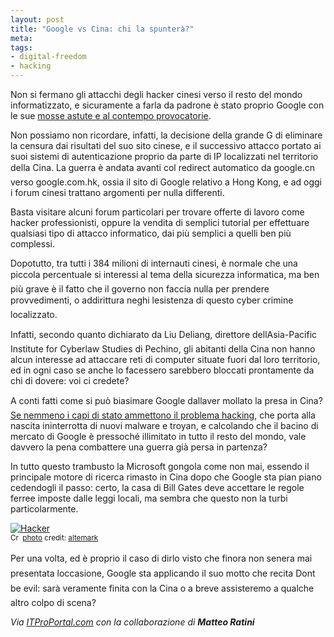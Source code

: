 ```yaml
--- 
layout: post
title: "Google vs Cina: chi la spunterà?"
meta: 
tags: 
- digital-freedom
- hacking
---
```

Non si fermano gli attacchi degli hacker cinesi verso il resto del mondo informatizzato, e sicuramente a farla da padrone è stato proprio Google con le sue [mosse astute e al contempo provocatorie][Google vs Cina].  
  
Non possiamo non ricordare, infatti, la decisione della grande G di eliminare la censura dai risultati del suo sito cinese, e il successivo attacco portato ai suoi sistemi di autenticazione proprio da parte di IP localizzati nel territorio della Cina. La guerra è andata avanti col redirect automatico da google.cn verso google.com.hk, ossia il sito di Google relativo a Hong Kong, e ad oggi i forum cinesi trattano argomenti per nulla differenti.  
  
Basta visitare alcuni forum particolari per trovare offerte di lavoro come hacker professionisti, oppure la vendita di semplici tutorial per effettuare qualsiasi tipo di attacco informatico, dai più semplici a quelli ben più complessi.  
  
Dopotutto, tra tutti i 384 milioni di internauti cinesi, è normale che una piccola percentuale si interessi al tema della sicurezza informatica, ma ben più grave è il fatto che il governo non faccia nulla per prendere provvedimenti, o addirittura neghi lesistenza di questo cyber crimine localizzato.  
  
Infatti, secondo quanto dichiarato da Liu Deliang, direttore dellAsia-Pacific Institute for Cyberlaw Studies di Pechino, gli abitanti della Cina non hanno alcun interesse ad attaccare reti di computer situate fuori dal loro territorio, ed in ogni caso se anche lo facessero sarebbero bloccati prontamente da chi di dovere: voi ci credete?  
  
A conti fatti come si può biasimare Google dallaver mollato la presa in Cina? [Se nemmeno i capi di stato ammettono il problema hacking][la libertà in Cina], che porta alla nascita ininterrotta di nuovi malware e troyan, e calcolando che il bacino di mercato di Google è pressoché illimitato in tutto il resto del mondo, vale davvero la pena combattere una guerra già persa in partenza?  
  
In tutto questo trambusto la Microsoft gongola come non mai, essendo il principale motore di ricerca rimasto in Cina dopo che Google sta pian piano cedendogli il passo: certo, la casa di Bill Gates deve accettare le regole ferree imposte dalle leggi locali, ma sembra che questo non la turbi particolarmente.  
  
<a href="http://www.flickr.com/photos/24844537@N00/443580023/" title="Hacker" target="_blank"><img src="http://farm1.static.flickr.com/182/443580023_9e8aa864ae.jpg" alt="Hacker" border="0" /></a>  
<small><a href="http://creativecommons.org/licenses/by/2.0/" title="Attribution License" target="_blank"><img src="http://www.lastknight.com/wp-content/plugins/photo-dropper/images/cc.png" alt="Creative Commons License" border="0" width="16" height="16" align="absmiddle" /></a> <a href="http://www.photodropper.com/photos/" target="_blank">photo</a> credit: <a href="http://www.flickr.com/photos/24844537@N00/443580023/" title="altemark" target="_blank">altemark</a></small>
  
Per una volta, ed è proprio il caso di dirlo visto che finora non senera mai presentata loccasione, Google sta applicando il suo motto che recita Dont be evil: sarà veramente finita con la Cina o a breve assisteremo a qualche altro colpo di scena?  
  
<i>Via [ITProPortal.com][ITProPortal] con la collaborazione di **Matteo Ratini**</i>

[ITProPortal]: http://www.itproportal.com/security/news/article/2010/4/6/china-hosting-massive-hacking-industry
[Google vs Cina]: http://www.computerworld.com/s/article/347900/Google_China_Play_Game_of_Cat_and_Mouse
[la libertà in Cina]: http://www.guardian.co.uk/commentisfree/2010/apr/04/internet-china-google-censorship 
